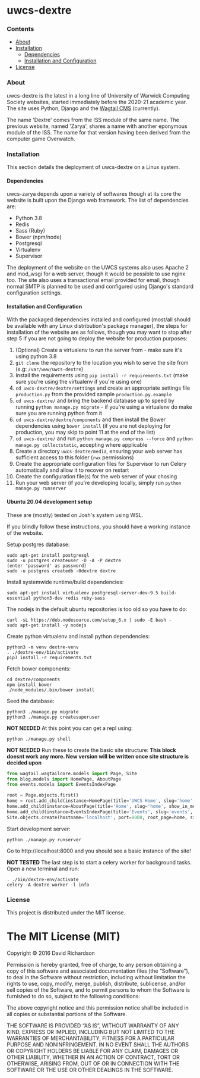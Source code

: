 # uwcs-dextre

### Contents
* [About](#about)
* [Installation](#installation)
  * [Dependencies](#dependencies)
  * [Installation and Configuration](#installation-and-configuration)
* [License](#license)

### About
uwcs-dextre is the latest in a long line of University of Warwick Computing Society websites, started immediately before the 2020-21 academic year. The site uses Python, Django and the [Wagtail CMS](https://github.com/torchbox/wagtail) (currently).

The name 'Dextre' comes from the ISS module of the same name. The previous website, named 'Zarya', shares a name with another eponymous module of the ISS. The name for that version having been derived from the computer game Overwatch.

### Installation
This section details the deployment of uwcs-dextre on a Linux system.

#### Dependencies
uwcs-zarya depends upon a variety of softwares though at its core the website is built upon the Django web framework. The list of dependencies are:

* Python 3.8
* Redis
* Sass (Ruby)
* Bower (npm/node)
* Postgresql
* Virtualenv
* Supervisor

The deployment of the website on the UWCS systems also uses Apache 2 and mod_wsgi for a web server, though it would be possible to use nginx too. The site also uses a transactional email provided for email, though normal SMTP is planned to be used and configured using Django's standard configuration settings.

#### Installation and Configuration
With the packaged dependencies installed and configured (most/all should be available with any Linux distribution's package manager), the steps for installation of the website are as follows, though you may want to stop after step 5 if you are not going to deploy the website for production purposes:

1. (Optional) Create a virtualenv to run the server from - make sure it's using python 3.8
2. `git clone` the repository to the location you wish to serve the site from (e.g: `/var/www/uwcs-dextre`)
3. Install the requirements using `pip install -r requirements.txt` (make sure you're using the virtualenv if you're using one)
4. `cd uwcs-dextre/dextre/settings` and create an appropriate settings file `production.py` from the provided sample `production.py.example`
5. `cd uwcs-dextre/` and bring the backend database up to speed by running `python manage.py migrate` - if you're using a virtualenv do make sure you are running python from it
6. `cd uwcs-dextre/dextre/components` and then install the Bower dependencies using `bower install` (if you are not deploying for production, you may skip to point 11 at the end of the list)
7. `cd uwcs-dextre/` and run `python manage.py compress --force` and `python manage.py collectstatic`, accepting where applicable
8. Create a directory `uwcs-dextre/media`, ensuring your web server has sufficient access to this folder (`rwx` permissions)
9. Create the appropriate configuration files for Supervisor to run Celery automatically and allow it to recover on restart
10. Create the configuration file(s) for the web server of your chosing
11. Run your web server (if you're developing locally, simply run `python manage.py runserver`

#### Ubuntu 20.04 development setup
These are (mostly) tested on Josh's system using WSL. 

If you blindly follow these instructions, you should have a working instance of the website.

Setup postgres database:
```
sudo apt-get install postgresql
sudo -u postgres createuser -D -A -P dextre
(enter 'password' as password)
sudo -u postgres createdb -0dextre dextre
```

Install systemwide runtime/build dependencies:
```
sudo apt-get install virtualenv postgresql-server-dev-9.5 build-essential python3-dev redis ruby-sass
```

The nodejs in the default ubuntu repositories is too old so you have to do:
```
curl -sL https://deb.nodesource.com/setup_6.x | sudo -E bash -
sudo apt-get install -y nodejs
```

Create python virtualenv and install python dependencies:
```
python3 -m venv dextre-venv
. ./dextre-env/bin/activate
pip3 install -r requirements.txt
```

Fetch bower components:
```
cd dextre/components
npm install bower
./node_modules/.bin/bower install
```

Seed the database:
```
python3 ./manage.py migrate
python3 ./manage.py createsuperuser
```

**NOT NEEDED** At this point you can get a repl using:
```
python ./manage.py shell
```

**NOT NEEDED** Run these to create the basic site structure:
**This block doesnt work any more. New version will be written once site structure is decided upon**
```python
from wagtail.wagtailcore.models import Page, Site
from blog.models import HomePage, AboutPage
from events.models import EventsIndexPage

root = Page.objects.first()
home = root.add_child(instance=HomePage(title='UWCS Home', slug='home', description='UWCS Home', show_in_menus=True))
home.add_child(instance=AboutPage(title='Home', slug='home', show_in_menus=True))
home.add_child(instance=EventsIndexPage(title='Events', slug='events', show_in_menus=True))
Site.objects.create(hostname='localhost', port=8000, root_page=home, site_name='local', is_default_site=True)
```

Start development server:
```
python ./manage.py runserver
```

Go to http://localhost:8000 and you should see a basic instance of the site!

**NOT TESTED** The last step is to start a celery worker for background tasks. Open a new terminal and run:

```
. ./bin/dextre-env/activate
celery -A dextre worker -l info
```

### License
This project is distributed under the MIT license.

The MIT License (MIT)
=====================

Copyright © 2016 David Richardson

Permission is hereby granted, free of charge, to any person
obtaining a copy of this software and associated documentation
files (the “Software”), to deal in the Software without
restriction, including without limitation the rights to use,
copy, modify, merge, publish, distribute, sublicense, and/or sell
copies of the Software, and to permit persons to whom the
Software is furnished to do so, subject to the following
conditions:

The above copyright notice and this permission notice shall be
included in all copies or substantial portions of the Software.

THE SOFTWARE IS PROVIDED “AS IS”, WITHOUT WARRANTY OF ANY KIND,
EXPRESS OR IMPLIED, INCLUDING BUT NOT LIMITED TO THE WARRANTIES
OF MERCHANTABILITY, FITNESS FOR A PARTICULAR PURPOSE AND
NONINFRINGEMENT. IN NO EVENT SHALL THE AUTHORS OR COPYRIGHT
HOLDERS BE LIABLE FOR ANY CLAIM, DAMAGES OR OTHER LIABILITY,
WHETHER IN AN ACTION OF CONTRACT, TORT OR OTHERWISE, ARISING
FROM, OUT OF OR IN CONNECTION WITH THE SOFTWARE OR THE USE OR
OTHER DEALINGS IN THE SOFTWARE.

